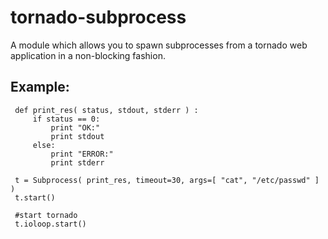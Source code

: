 tornado-subprocess
==================

A module which allows you to spawn subprocesses from a tornado web application in a non-blocking fashion.

Example:
--------
  
     def print_res( status, stdout, stderr ) :
         if status == 0:
             print "OK:"
             print stdout
         else:
             print "ERROR:"
             print stderr
     
     t = Subprocess( print_res, timeout=30, args=[ "cat", "/etc/passwd" ] )
     t.start()
     
     #start tornado 
     t.ioloop.start()
